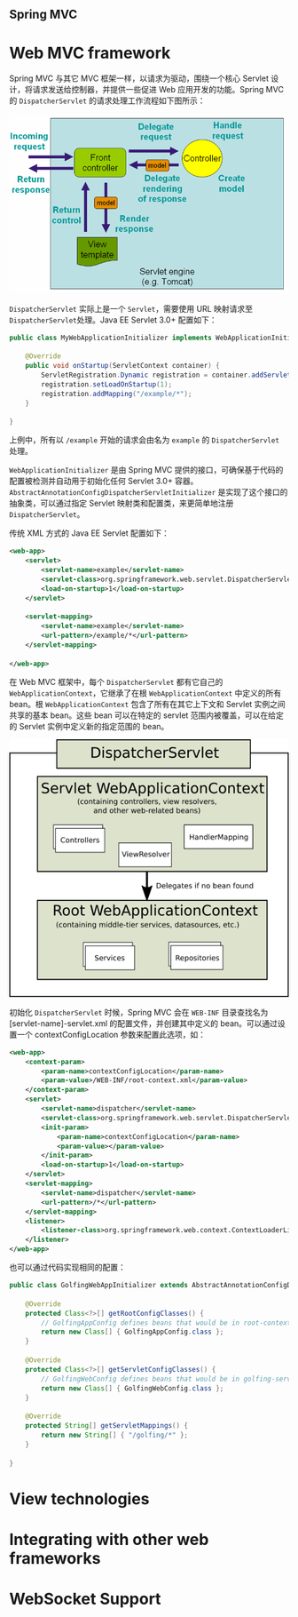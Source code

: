 Spring MVC
---

# Web MVC framework
Spring MVC 与其它 MVC 框架一样，以请求为驱动，围绕一个核心 Servlet 设计，将请求发送给控制器，并提供一些促进 Web 应用开发的功能。Spring MVC 的 `DispatcherServlet` 的请求处理工作流程如下图所示：

![images](images/mvc.png)

`DispatcherServlet` 实际上是一个 `Servlet`，需要使用 URL 映射请求至 `DispatcherServlet`处理。Java EE Servlet 3.0+ 配置如下：
```java
public class MyWebApplicationInitializer implements WebApplicationInitializer {

    @Override
    public void onStartup(ServletContext container) {
        ServletRegistration.Dynamic registration = container.addServlet("example", new DispatcherServlet());
        registration.setLoadOnStartup(1);
        registration.addMapping("/example/*");
    }

}
```
上例中，所有以 `/example` 开始的请求会由名为 `example` 的 `DispatcherServlet` 处理。

`WebApplicationInitializer` 是由 Spring MVC 提供的接口，可确保基于代码的配置被检测并自动用于初始化任何 Servlet 3.0+ 容器。`AbstractAnnotationConfigDispatcherServletInitializer` 是实现了这个接口的抽象类，可以通过指定 Servlet 映射类和配置类，来更简单地注册 `DispatcherServlet`。

传统 XML 方式的 Java EE Servlet 配置如下：
```xml
<web-app>
    <servlet>
        <servlet-name>example</servlet-name>
        <servlet-class>org.springframework.web.servlet.DispatcherServlet</servlet-class>
        <load-on-startup>1</load-on-startup>
    </servlet>

    <servlet-mapping>
        <servlet-name>example</servlet-name>
        <url-pattern>/example/*</url-pattern>
    </servlet-mapping>

</web-app>
```

在 Web MVC 框架中，每个 `DispatcherServlet` 都有它自己的 `WebApplicationContext`，它继承了在根 `WebApplicationContext` 中定义的所有 bean。根 `WebApplicationContext` 包含了所有在其它上下文和 Servlet 实例之间共享的基本 bean。这些 bean 可以在特定的 servlet 范围内被覆盖，可以在给定的 Servlet 实例中定义新的指定范围的 bean。

![images](images/mvc-context-hierarchy.png)

初始化 `DispatcherServlet` 时候，Spring MVC 会在 `WEB-INF` 目录查找名为 [servlet-name]-servlet.xml 的配置文件，并创建其中定义的 bean。可以通过设置一个 contextConfigLocation 参数来配置此选项，如：
```xml
<web-app>
    <context-param>
        <param-name>contextConfigLocation</param-name>
        <param-value>/WEB-INF/root-context.xml</param-value>
    </context-param>
    <servlet>
        <servlet-name>dispatcher</servlet-name>
        <servlet-class>org.springframework.web.servlet.DispatcherServlet</servlet-class>
        <init-param>
            <param-name>contextConfigLocation</param-name>
            <param-value></param-value>
        </init-param>
        <load-on-startup>1</load-on-startup>
    </servlet>
    <servlet-mapping>
        <servlet-name>dispatcher</servlet-name>
        <url-pattern>/*</url-pattern>
    </servlet-mapping>
    <listener>
        <listener-class>org.springframework.web.context.ContextLoaderListener</listener-class>
    </listener>
</web-app>
```

也可以通过代码实现相同的配置：
```java
public class GolfingWebAppInitializer extends AbstractAnnotationConfigDispatcherServletInitializer {

    @Override
    protected Class<?>[] getRootConfigClasses() {
        // GolfingAppConfig defines beans that would be in root-context.xml
        return new Class[] { GolfingAppConfig.class };
    }

    @Override
    protected Class<?>[] getServletConfigClasses() {
        // GolfingWebConfig defines beans that would be in golfing-servlet.xml
        return new Class[] { GolfingWebConfig.class };
    }

    @Override
    protected String[] getServletMappings() {
        return new String[] { "/golfing/*" };
    }

}
```


# View technologies

# Integrating with other web frameworks

# WebSocket Support